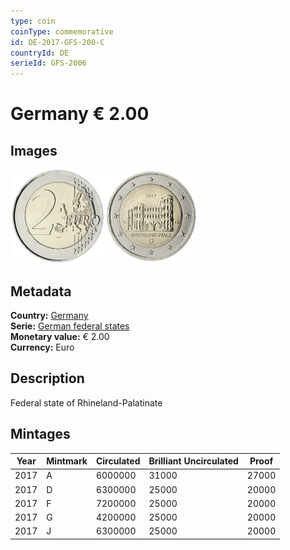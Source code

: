 ```yaml
---
type: coin
coinType: commemorative
id: DE-2017-GFS-200-C
countryId: DE
serieId: GFS-2006
---
```


# Germany € 2.00

## Images

<img src="../../Images/common-2007-200.webp" height="150" alt="Front image"><img src="Images/DE-2017-200.webp" height="150" alt="Back image">

## Metadata

**Country:** [Germany](../../Countries/Germany/index.md)\
**Serie:** [German federal states](index.md)\
**Monetary value:** € 2.00\
**Currency:** Euro

## Description

Federal state of Rhineland-Palatinate

## Mintages

| Year | Mintmark | Circulated | Brilliant Uncirculated | Proof |
| ---- | -------- | ---------- | ---------------------- | ----- |
| 2017 | A        | 6000000    | 31000                  | 27000 |
| 2017 | D        | 6300000    | 25000                  | 20000 |
| 2017 | F        | 7200000    | 25000                  | 20000 |
| 2017 | G        | 4200000    | 25000                  | 20000 |
| 2017 | J        | 6300000    | 25000                  | 20000 |
